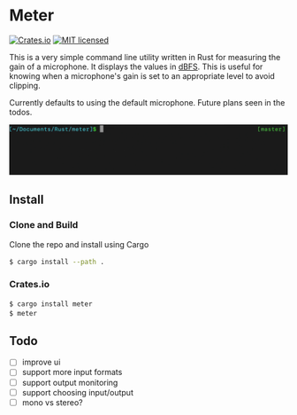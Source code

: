 # Meter
[![Crates.io][crates-badge]][crates-url]
[![MIT licensed][mit-badge]][mit-url]

[crates-badge]: https://img.shields.io/crates/v/meter.svg
[crates-url]: https://crates.io/crates/meter
[mit-badge]: https://img.shields.io/badge/license-MIT-blue.svg
[mit-url]: https://github.com/cgbur/meter/blob/master/LICENSE

This is a very simple command line utility written in Rust for measuring the gain of a microphone. It displays the
values in
[dBFS](https://en.wikipedia.org/wiki/DBFS). This is useful for knowing when a microphone's gain is set to an appropriate level to avoid clipping.

Currently defaults to using the default microphone. Future plans seen in the todos.

![example](media/level-meter.gif)

## Install

### Clone and Build

Clone the repo and install using Cargo

```bash
$ cargo install --path .
```

### Crates.io

```bash
$ cargo install meter
$ meter
```


## Todo

- [ ] improve ui
- [ ] support more input formats
- [ ] support output monitoring
- [ ] support choosing input/output
- [ ] mono vs stereo?
